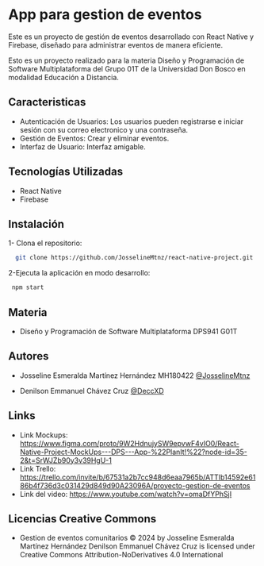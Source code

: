 
# App para gestion de eventos

Este es un proyecto de gestión de eventos desarrollado con React Native y Firebase, diseñado para administrar eventos de manera eficiente. 

Esto es un proyecto realizado para la materia Diseño y Programación de Software Multiplataforma del Grupo 01T de la Universidad Don Bosco en modalidad Educación a Distancia.



## Caracteristicas

- Autenticación de Usuarios: Los usuarios pueden registrarse e iniciar sesión con su correo electronico y una contraseña.
- Gestión de Eventos: Crear y eliminar eventos. 
- Interfaz de Usuario: Interfaz amigable.

## Tecnologías Utilizadas

- React Native
- Firebase




## Instalación
1- Clona el repositorio:
```bash
  git clone https://github.com/JosselineMtnz/react-native-project.git
```

2-Ejecuta la aplicación en modo desarrollo:
```bash
 npm start
```

## Materia
- Diseño y Programación de Software Multiplataforma DPS941 G01T

## Autores

- Josseline Esmeralda Martínez Hernández MH180422 [@JosselineMtnz](https://github.com/JosselineMtnz)

- Denilson Emmanuel Chávez Cruz [@DeccXD](https://github.com/DeccXD)

## Links
- Link Mockups: https://www.figma.com/proto/9W2HdnujySW9epvwF4vIO0/React-Native-Project-MockUps---DPS---App-%22PlanIt!%22?node-id=35-2&t=SrWJZb90y3v39HgU-1
- Link Trello: https://trello.com/invite/b/67531a2b7cc948d6eaa7965b/ATTIb14592e6186b4f736d3c031429d849d90A23096A/proyecto-gestion-de-eventos
- Link del video: https://www.youtube.com/watch?v=omaDfYPhSjI


## Licencias Creative Commons
-  Gestion de eventos comunitarios © 2024 by Josseline Esmeralda Martínez Hernández Denilson Emmanuel Chávez Cruz is licensed under Creative Commons Attribution-NoDerivatives 4.0 International
